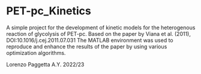 # PET-pc_Kinetics

A simple project for the development of kinetic models for the heterogenous reaction of glycolysis of PET-pc.
Based on the paper by Viana et al. (2011), DOI:10.1016/j.cej.2011.07.031
The MATLAB environment was used to reproduce and enhance the results of the paper by using various optimization algorithms.

Lorenzo Paggetta
A.Y. 2022/23